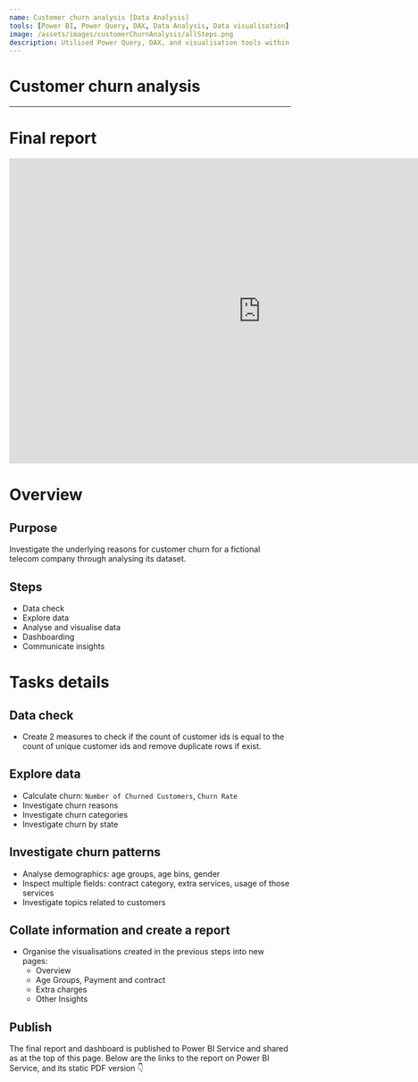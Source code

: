 ```yaml
---
name: Customer churn analysis [Data Analysis]
tools: [Power BI, Power Query, DAX, Data Analysis, Data visualisation]
image: /assets/images/customerChurnAnalysis/allSteps.png
description: Utilised Power Query, DAX, and visualisation tools within Power BI to analyse a fictional telecom company's dataset, examining customer churn patterns and facilitating data-driven insights for retention strategies.
---
```


# Customer churn analysis

---

# Final report

<iframe title="Customer churn analysis" width="900" height="547" src="https://app.powerbi.com/view?r=eyJrIjoiODQ4YmMzMDEtM2JmNi00NThiLWE4NDEtZjFlNDc0YWYyNjM2IiwidCI6ImNhYmFmZjVlLWExMTMtNDJhMS1iMjliLTIwMDk2N2M0NTZmYSIsImMiOjEwfQ%3D%3D&pageName=ReportSection83d234cc1bdbe978d3df" frameborder="0" allowFullScreen="true"></iframe>

# Overview

## Purpose

Investigate the underlying reasons for customer churn for a fictional telecom company through analysing its dataset.

## Steps

- Data check
- Explore data
- Analyse and visualise data
- Dashboarding
- Communicate insights

# Tasks details

## Data check

- Create 2 measures to check if the count of customer ids is equal to the count of unique customer ids and remove duplicate rows if exist.

## Explore data

- Calculate churn: `Number of Churned Customers`, `Churn Rate`
- Investigate churn reasons
- Investigate churn categories
- Investigate churn by state

## Investigate churn patterns

- Analyse demographics: age groups, age bins, gender
- Inspect multiple fields: contract category, extra services, usage of those services
- Investigate topics related to customers

## Collate information and create a report

- Organise the visualisations created in the previous steps into new pages:
  - Overview
  - Age Groups, Payment and contract
  - Extra charges
  - Other Insights

## Publish

The final report and dashboard is published to Power BI Service and shared as at the top of this page. Below are the links to the report on Power BI Service, and its static PDF version 👇
